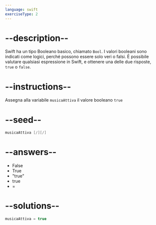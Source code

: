 ```yaml
---
language: swift
exerciseType: 2
---
```


# --description--

Swift ha un tipo Booleano basico, chiamato `Bool`.
I valori booleani sono indicati come logici, perché possono essere solo veri o falsi.
È possibile valutare qualsiasi espressione in Swift, e ottenere una delle due risposte, `true` o `false`.

# --instructions--

Assegna alla variabile `musicaAttiva` il valore booleano `true`

# --seed--

```swift
musicaAttiva [/][/]
```

# --answers--

- False
- True
- "true"
- true
- = 

# --solutions--

```swift
musicaAttiva = true
```
